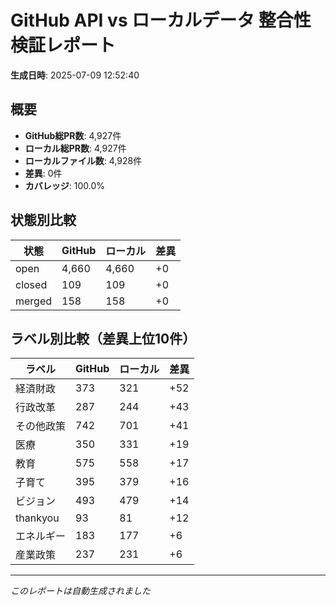 # GitHub API vs ローカルデータ 整合性検証レポート

**生成日時**: 2025-07-09 12:52:40

## 概要

- **GitHub総PR数**: 4,927件
- **ローカル総PR数**: 4,927件
- **ローカルファイル数**: 4,928件
- **差異**: 0件
- **カバレッジ**: 100.0%

## 状態別比較

| 状態 | GitHub | ローカル | 差異 |
|------|--------|----------|------|
| open | 4,660 | 4,660 | +0 |
| closed | 109 | 109 | +0 |
| merged | 158 | 158 | +0 |

## ラベル別比較（差異上位10件）

| ラベル | GitHub | ローカル | 差異 |
|--------|--------|----------|------|
| 経済財政 | 373 | 321 | +52 |
| 行政改革 | 287 | 244 | +43 |
| その他政策 | 742 | 701 | +41 |
| 医療 | 350 | 331 | +19 |
| 教育 | 575 | 558 | +17 |
| 子育て | 395 | 379 | +16 |
| ビジョン | 493 | 479 | +14 |
| thankyou | 93 | 81 | +12 |
| エネルギー | 183 | 177 | +6 |
| 産業政策 | 237 | 231 | +6 |

---
*このレポートは自動生成されました*